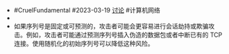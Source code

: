 - #CruelFundamental #2023-03-19 [讨论](https://github.com/CYZH1307/CruelFundamental/tree/main/homework/202303/19) #计算机网络
-
- 如果序列号是固定或可预测的，攻击者可能会更容易进行会话劫持或欺骗攻击。例如，攻击者可能通过预测序列号插入伪造的数据包或者中断已有的 TCP 连接。使用随机化的初始序列号可以降低这种风险。